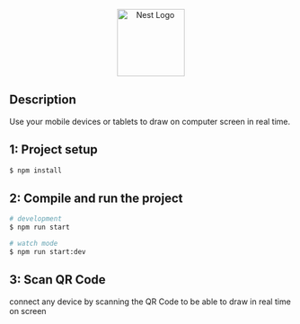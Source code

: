 <p align="center">
  <a href="http://nestjs.com/" target="blank"><img src="https://nestjs.com/img/logo-small.svg" width="120" alt="Nest Logo" /></a>
</p>


## Description
Use your mobile devices or tablets to draw on computer screen in real time. 


## 1: Project setup

```bash
$ npm install
```

## 2: Compile and run the project

```bash
# development
$ npm run start

# watch mode
$ npm run start:dev
```
## 3: Scan QR Code
connect any device by scanning the QR Code to be able to draw in real time on screen

